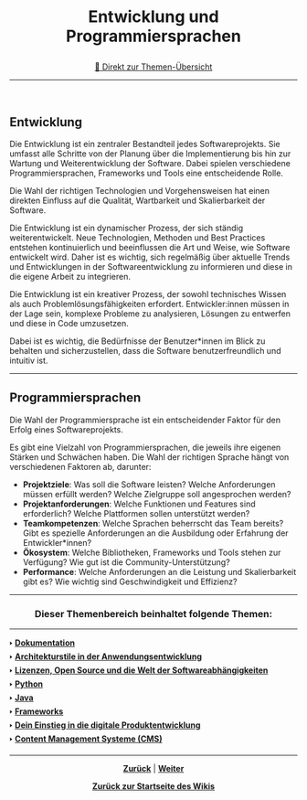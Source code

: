 # <p align="center">Entwicklung und Programmiersprachen</p>
<p align="center"><a href="#dieser-themenbereich-beinhaltet-folgende-themen">🚀 Direkt zur Themen-Übersicht</a></p>

---
<br>

## Entwicklung

Die Entwicklung ist ein zentraler Bestandteil jedes Softwareprojekts. Sie umfasst alle Schritte von der Planung über die Implementierung bis hin zur Wartung und Weiterentwicklung der Software. Dabei spielen verschiedene Programmiersprachen, Frameworks und Tools eine entscheidende Rolle.  

Die Wahl der richtigen Technologien und Vorgehensweisen hat einen direkten Einfluss auf die Qualität, Wartbarkeit und Skalierbarkeit der Software.  

Die Entwicklung ist ein dynamischer Prozess, der sich ständig weiterentwickelt. Neue Technologien, Methoden und Best Practices entstehen kontinuierlich und beeinflussen die Art und Weise, wie Software entwickelt wird. Daher ist es wichtig, sich regelmäßig über aktuelle Trends und Entwicklungen in der Softwareentwicklung zu informieren und diese in die eigene Arbeit zu integrieren.  

Die Entwicklung ist ein kreativer Prozess, der sowohl technisches Wissen als auch Problemlösungsfähigkeiten erfordert. Entwickler:innen müssen in der Lage sein, komplexe Probleme zu analysieren, Lösungen zu entwerfen und diese in Code umzusetzen. 

Dabei ist es wichtig, die Bedürfnisse der Benutzer*innen im Blick zu behalten und sicherzustellen, dass die Software benutzerfreundlich und intuitiv ist.

---

## Programmiersprachen

Die Wahl der Programmiersprache ist ein entscheidender Faktor für den Erfolg eines Softwareprojekts. 

Es gibt eine Vielzahl von Programmiersprachen, die jeweils ihre eigenen Stärken und Schwächen haben. Die Wahl der richtigen Sprache hängt von verschiedenen Faktoren ab, darunter:

- **Projektziele**: Was soll die Software leisten? Welche Anforderungen müssen erfüllt werden? Welche Zielgruppe soll angesprochen werden?
- **Projektanforderungen**: Welche Funktionen und Features sind erforderlich? Welche Plattformen sollen unterstützt werden?
- **Teamkompetenzen**: Welche Sprachen beherrscht das Team bereits? Gibt es spezielle Anforderungen an die Ausbildung oder Erfahrung der Entwickler*innen?
- **Ökosystem**: Welche Bibliotheken, Frameworks und Tools stehen zur Verfügung? Wie gut ist die Community-Unterstützung?
- **Performance**: Welche Anforderungen an die Leistung und Skalierbarkeit gibt es? Wie wichtig sind Geschwindigkeit und Effizienz?

---

### <p align="center">Dieser Themenbereich beinhaltet folgende Themen:</p>

---

🢒 [**Dokumentation**](/docs/06-entwicklung/01-dokumentation/README.md)<br>
🢒 [**Architekturstile in der Anwendungsentwicklung**](/docs/06-entwicklung/02-architekturen/README.md) <br>
🢒 [**Lizenzen, Open Source und die Welt der Softwareabhängigkeiten**](/docs/06-entwicklung/03-lizenzen_und_opensource/README.md) <br>
🢒 [**Python**](/docs/06-entwicklung/04-python/README.md) <br>
🢒 [**Java**](/docs/06-entwicklung/05-java/README.md) <br>
🢒 [**Frameworks**](/docs/06-entwicklung/06-frameworks/README.md) <br>
🢒 [**Dein Einstieg in die digitale Produktentwicklung**](/docs/06-entwicklung/07-digitale_produktentwicklung/README.md) <br>
🢒 [**Content Management Systeme (CMS)**](/docs/06-entwicklung/08-cms/README.md) <br>

---

<p align="center">
<a href="/docs/05-kommunikation/03-bekannte_probleme/README.md"><strong>Zurück</strong></a> | 
<a href="/docs/06-entwicklung/01-dokumentation/README.md"><strong>Weiter</strong></a>
</p>

<p align="center"><a href="/docs/00-willkommen/README.md"><strong>Zurück zur Startseite des Wikis</strong></a></p>
